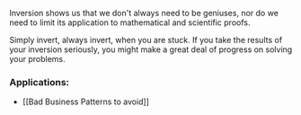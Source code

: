 Inversion shows us that we don't always need to be geniuses, nor do we need to limit its application to mathematical and scientific proofs. 

Simply invert, always invert, when you are stuck. If you take the results of your inversion seriously, you might make a great deal of progress on solving your problems.



### Applications:
- [[Bad Business Patterns to avoid]]

